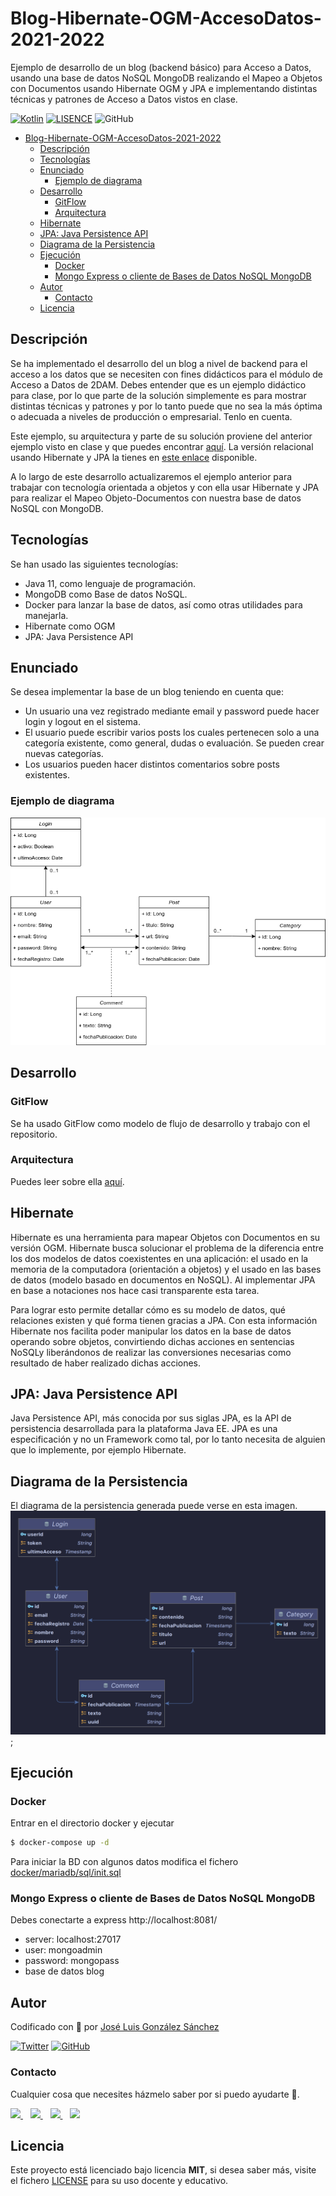 # Blog-Hibernate-OGM-AccesoDatos-2021-2022
Ejemplo de desarrollo de un blog (backend básico) para Acceso a Datos, usando una base de datos NoSQL MongoDB realizando el Mapeo 
a Objetos con Documentos usando Hibernate OGM y JPA e implementando distintas técnicas y patrones de Acceso a Datos vistos en clase.

[![Kotlin](https://img.shields.io/badge/Code-Java-blue)](https://www.java.com/es/)
[![LISENCE](https://img.shields.io/badge/Lisence-MIT-green)]()
![GitHub](https://img.shields.io/github/last-commit/joseluisgs/Blog-Hibernate-AccesoDatos-2021-2022)

- [Blog-Hibernate-OGM-AccesoDatos-2021-2022](#blog-hibernate-ogm-accesodatos-2021-2022)
  - [Descripción](#descripción)
  - [Tecnologías](#tecnologías)
  - [Enunciado](#enunciado)
    - [Ejemplo de diagrama](#ejemplo-de-diagrama)
  - [Desarrollo](#desarrollo)
    - [GitFlow](#gitflow)
    - [Arquitectura](#arquitectura)
  - [Hibernate](#hibernate)
  - [JPA: Java Persistence API](#jpa-java-persistence-api)
  - [Diagrama de la Persistencia](#diagrama-de-la-persistencia)
  - [Ejecución](#ejecución)
    - [Docker](#docker)
    - [Mongo Express o cliente de Bases de Datos NoSQL MongoDB](#mongo-express-o-cliente-de-bases-de-datos-nosql-mongodb)
  - [Autor](#autor)
    - [Contacto](#contacto)
  - [Licencia](#licencia)

## Descripción
Se ha implementado el desarrollo del un blog a nivel de backend para el acceso a los datos que se necesiten con fines didácticos para el módulo de Acceso a Datos de 2DAM.
Debes entender que es un ejemplo didáctico para clase, por lo que parte de la solución simplemente es para mostrar distintas técnicas y patrones y por lo tanto 
puede que no sea la más óptima o adecuada a niveles de producción o empresarial. Tenlo en cuenta.

Este ejemplo, su arquitectura y parte de su solución proviene del anterior ejemplo visto en clase y que puedes encontrar [aquí](https://github.com/joseluisgs/Blog-Relacional-AccesoDatos-2021-2022). La versión relacional usando Hibernate y JPA la tienes en [este enlace](https://github.com/joseluisgs/Blog-Hibernate-ORM-AccesoDatos-2021-2022) disponible.

A lo largo de este desarrollo actualizaremos el ejemplo anterior para trabajar con tecnología orientada a objetos y con ella usar Hibernate y JPA para realizar el Mapeo Objeto-Documentos con nuestra base de datos NoSQL con MongoDB.

## Tecnologías
Se han usado las siguientes tecnologías:
- Java 11, como lenguaje de programación.
- MongoDB como Base de datos NoSQL.
- Docker para lanzar la base de datos, así como otras utilidades para manejarla.
- Hibernate como OGM
- JPA: Java Persistence API

## Enunciado
Se desea implementar la base de un blog teniendo en cuenta que: 
- Un usuario una vez registrado mediante email y password puede hacer login y logout en el sistema.
- El usuario puede escribir varios posts los cuales pertenecen solo a una categoría existente, como general, dudas o evaluación. Se pueden crear nuevas categorías.
- Los usuarios pueden hacer distintos comentarios sobre posts existentes.

### Ejemplo de diagrama

![diagrama](./diagrams/Diagrams.png)

## Desarrollo
### GitFlow
Se ha usado GitFlow como modelo de flujo de desarrollo y trabajo con el repositorio.

### Arquitectura
Puedes leer sobre ella [aquí](https://github.com/joseluisgs/Blog-Relacional-AccesoDatos-2021-2022#arquitectura). 

## Hibernate
Hibernate es una herramienta para mapear Objetos con Documentos en su versión OGM. Hibernate busca solucionar el problema de la diferencia entre los dos modelos de datos coexistentes en una aplicación: el usado en la memoria de la computadora (orientación a objetos) y el usado en las bases de datos (modelo basado en documentos en NoSQL). Al implementar JPA en base a notaciones nos hace casi transparente esta tarea.

Para lograr esto permite detallar cómo es su modelo de datos, qué relaciones existen y qué forma tienen gracias a JPA. 
Con esta información Hibernate nos facilita poder manipular los datos en la base de datos operando sobre objetos, 
convirtiendo dichas acciones en sentencias NoSQLy liberándonos de realizar las conversiones necesarias como resultado de haber realizado dichas acciones. 

## JPA: Java Persistence API
Java Persistence API, más conocida por sus siglas JPA, es la API de persistencia desarrollada para la plataforma Java EE.
JPA es una especificación y no un Framework como tal, por lo tanto necesita de alguien que lo implemente, por ejemplo Hibernate.

## Diagrama de la Persistencia 
El diagrama de la persistencia generada puede verse en esta imagen.
![diagrama](./diagrams/Persistence.png);

## Ejecución
### Docker
Entrar en el directorio docker y ejecutar
```sh
$ docker-compose up -d
```
Para iniciar la BD con algunos datos modifica el fichero [docker/mariadb/sql/init.sql](docker/mariadb/sql/init-db.sql)


### Mongo Express o cliente de Bases de Datos NoSQL MongoDB
Debes conectarte a express http://localhost:8081/
- server: localhost:27017
- user: mongoadmin
- password: mongopass
- base de datos blog

## Autor

Codificado con :sparkling_heart: por [José Luis González Sánchez](https://twitter.com/joseluisgonsan)

[![Twitter](https://img.shields.io/twitter/follow/joseluisgonsan?style=social)](https://twitter.com/joseluisgonsan)
[![GitHub](https://img.shields.io/github/followers/joseluisgs?style=social)](https://github.com/joseluisgs)

### Contacto
<p>
  Cualquier cosa que necesites házmelo saber por si puedo ayudarte 💬.
</p>
<p>
    <a href="https://twitter.com/joseluisgonsan" target="_blank">
        <img src="https://i.imgur.com/U4Uiaef.png" 
    height="30">
    </a> &nbsp;&nbsp;
    <a href="https://github.com/joseluisgs" target="_blank">
        <img src="https://cdn.iconscout.com/icon/free/png-256/github-153-675523.png" 
    height="30">
    </a> &nbsp;&nbsp;
    <a href="https://www.linkedin.com/in/joseluisgonsan" target="_blank">
        <img src="https://upload.wikimedia.org/wikipedia/commons/thumb/c/ca/LinkedIn_logo_initials.png/768px-LinkedIn_logo_initials.png" 
    height="30">
    </a>  &nbsp;&nbsp;
    <a href="https://joseluisgs.github.io/" target="_blank">
        <img src="https://joseluisgs.github.io/favicon.png" 
    height="30">
    </a>
</p>


## Licencia

Este proyecto está licenciado bajo licencia **MIT**, si desea saber más, visite el fichero [LICENSE](./LICENSE) para su uso docente y educativo.
